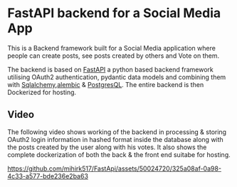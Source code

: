 # FastAPI backend for a Social Media App

This is a Backend framework built for a Social Media application where people can create posts, see posts created by others and Vote on them.

The backend is based on [FastAPI](https://fastapi.tiangolo.com/) a python based backend framework utilising OAuth2 authentication, pydantic data models and combining them with [Sqlalchemy](https://www.sqlalchemy.org/),[alembic](https://alembic.sqlalchemy.org/en/latest/)  & [PostgresQL](https://www.postgresql.org/). The entire backend is then Dockerized for hosting.

## Video

The following video shows working of the backend in processing & storing OAuth2 login information in hashed format inside the database along with the posts created by the user along with his votes. It also shows the complete dockerization of both the back & the front end suitabe for hosting.

https://github.com/mihirk517/FastApi/assets/50024720/325a08af-0a98-4c33-a577-bde236e2ba63

